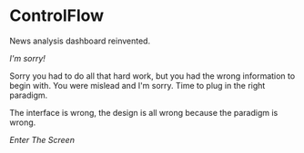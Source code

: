 ControlFlow
===========

News analysis dashboard reinvented.

*I'm sorry!*

Sorry you had to do all that hard work, but you had the wrong information to begin with.
You were mislead and I'm sorry. Time to plug in the right paradigm.

The interface is wrong, the design is all wrong because the paradigm is wrong.

*Enter The Screen*
